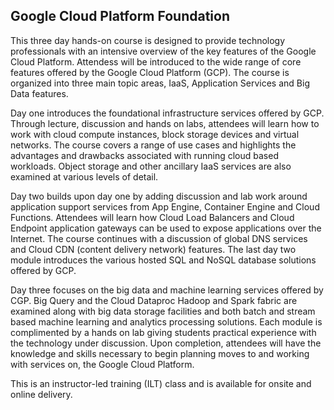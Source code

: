 ## Google Cloud Platform Foundation

This three day hands-on course is designed to provide technology professionals with an intensive overview of the key features of the Google Cloud Platform. Attendess will be introduced to the wide range of core features offered by the Google Cloud Platform (GCP). The course is organized into three main topic areas, IaaS, Application Services and Big Data features.

Day one introduces the foundational infrastructure services offered by GCP. Through lecture, discussion and hands on labs, attendees will learn how to work with cloud compute instances, block storage devices and virtual networks. The course covers a range of use cases and highlights the advantages and drawbacks associated with running cloud based workloads. Object storage and other ancillary IaaS services are also examined at various levels of detail.

Day two builds upon day one by adding discussion and lab work around application support services from App Engine, Container Engine and Cloud Functions. Attendees will learn how Cloud Load Balancers and Cloud Endpoint application gateways can be used to expose applications over the Internet. The course continues with a discussion of global DNS services and Cloud CDN (content delivery network) features. The last day two module introduces the various hosted SQL and NoSQL database solutions offered by GCP.

Day three focuses on the big data and machine learning services offered by CGP. Big Query and the Cloud Dataproc Hadoop and Spark fabric are examined along with big data storage facilities and both batch and stream based machine learning and analytics processing solutions. Each module is complimented by a hands on lab giving students practical experience with the technology under discussion. Upon completion, attendees will have the knowledge and skills necessary to begin planning moves to and working with services on, the Google Cloud Platform.

This is an instructor-led training (ILT) class and is available for onsite and online delivery.
